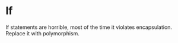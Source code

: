 # If
If statements are horrible, most of the time it violates encapsulation. Replace it with polymorphism. 
